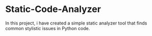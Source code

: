 # Static-Code-Analyzer
In this project, i have created a simple static analyzer tool that finds common stylistic issues in Python code. 
